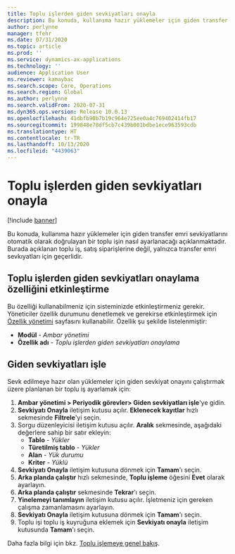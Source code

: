 ```yaml
---
title: Toplu işlerden giden sevkiyatları onayla
description: Bu konuda, kullanıma hazır yüklemeler için giden transfer emri sevkiyatlarını otomatik olarak doğrulayan bir toplu işin nasıl ayarlanacağı açıklanmaktadır.
author: perlynne
manager: tfehr
ms.date: 07/31/2020
ms.topic: article
ms.prod: ''
ms.service: dynamics-ax-applications
ms.technology: ''
audience: Application User
ms.reviewer: kamaybac
ms.search.scope: Core, Operations
ms.search.region: Global
ms.author: perlynne
ms.search.validFrom: 2020-07-31
ms.dyn365.ops.version: Release 10.0.13
ms.openlocfilehash: 41dbfb90b7b19c964e725ee0a4c769402414fb17
ms.sourcegitcommit: 199848e78df5cb7c439b001bdbe1ece963593cdb
ms.translationtype: HT
ms.contentlocale: tr-TR
ms.lasthandoff: 10/13/2020
ms.locfileid: "4439063"
---
```

# <a name="confirm-outbound-shipments-from-batch-jobs"></a>Toplu işlerden giden sevkiyatları onayla

[!include [banner](../includes/banner.md)]

Bu konuda, kullanıma hazır yüklemeler için giden transfer emri sevkiyatlarını otomatik olarak doğrulayan bir toplu işin nasıl ayarlanacağı açıklanmaktadır. Burada açıklanan toplu iş, satış siparişlerine değil, yalnızca transfer emri sevkıyatları için geçerlidir.

## <a name="enable-the-confirm-outbound-shipments-from-batch-jobs-feature"></a>Toplu işlerden giden sevkiyatları onaylama özelliğini etkinleştirme

Bu özelliği kullanabilmeniz için sisteminizde etkinleştirmeniz gerekir. Yöneticiler özellik durumunu denetlemek ve gerekirse etkinleştirmek için [Özellik yönetimi](../../fin-ops-core/fin-ops/get-started/feature-management/feature-management-overview.md) sayfasını kullanabilir. Özellik şu şekilde listelenmiştir:

- **Modül**  - *Ambar yönetimi*
- **Özellik adı** - *Toplu işlerden giden sevkiyatları onaylama*

## <a name="process-outbound-shipments"></a>Giden sevkiyatları işle

Sevk edilmeye hazır olan yüklemeler için giden sevkiyat onayını çalıştırmak üzere planlanan bir toplu iş ayarlamak için:

1. **Ambar yönetimi \> Periyodik görevler\> Giden sevkiyatları işle**'ye gidin.
1. **Sevkiyatı Onayla** iletişim kutusu açılır. **Eklenecek kayıtlar** hızlı sekmesinde **Filtrele**'yi seçin.
1. Sorgu düzenleyicisi iletişim kutusu açılır. **Aralık** sekmesinde, aşağıdaki değerlere sahip bir satır ekleyin:
    - **Tablo** - *Yükler*
    - **Türetilmiş tablo** - *Yükler*
    - **Alan** - *Yük durumu*
    - **Kriter** - *Yüklü*
1. **Sevkiyatı Onayla** iletişim kutusuna dönmek için **Tamam**'ı seçin.
1. **Arka planda çalıştır** hızlı sekmesinde, **Toplu işleme** öğesini **Evet** olarak ayarlayın.
1. **Arka planda çalıştır** sekmesinde **Tekrar**'ı seçin.
1. **Yinelemeyi tanımlayın** iletişim kutusu açılır. İşletmeniz için gereken çalışma zamanlamasını ayarlayın.
1. **Sevkiyatı Onayla** iletişim kutusuna dönmek için **Tamam**'ı seçin.
1. Toplu işi toplu iş kuyruğuna eklemek için **Sevkiyatı onayla** iletişim kutusunda **Tamam**'ı seçin.

Daha fazla bilgi için bkz. [Toplu işlemeye genel bakış](../../fin-ops-core/dev-itpro/sysadmin/batch-processing-overview.md).
